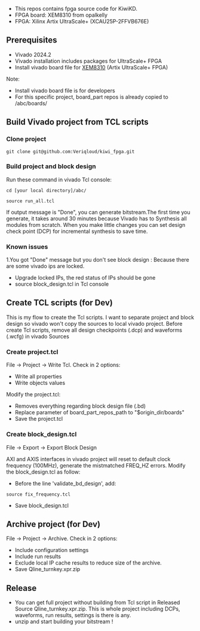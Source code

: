 - This repos contains fpga source code for KiwiKD.
- FPGA board: XEM8310 from opalkelly
- FPGA: Xilinx Artix UltraScale+ (XCAU25P-2FFVB676E)
## Prerequisites
- Vivado 2024.2
- Vivado installation includes packages for UltraScale+ FPGA
- Install vivado board file for [XEM8310](https://docs.opalkelly.com/xem8310/vivado-board-file/) (Artix UltraScale+ FPGA)

Note: 
- Install vivado board file is for developers
- For this specific project, board_part repos is already copied to /abc/boards/
## Build Vivado project from TCL scripts
### Clone project
```
git clone git@github.com:Veriqloud/kiwi_fpga.git
```
### Build project and block design 
Run these command in vivado Tcl console:
```
cd [your local directory]/abc/
```
```
source run_all.tcl
```
If output message is "Done", you can generate bitstream.The first time you generate, it takes around 30 minutes because Vivado has to Synthesis all modules from scratch. 
When you make little changes you can set design check point (DCP) for incremental synthesis to save time.
### Known issues
1.You got "Done" message but you don't see block design : Because there are some vivado ips are locked. 
- Upgrade locked IPs, the red status of IPs should be gone
- source block_design.tcl in Tcl console
## Create TCL scripts (for Dev)
This is my flow to create the Tcl scripts. I want to separate project and block design so vivado won't copy the sources to local vivado project.
Before create Tcl scripts, remove all design checkpoints (.dcp) and waveforms (.wcfg) in vivado Sources
### Create project.tcl
File -> Project -> Write Tcl. Check in 2 options:
- Write all properties
- Write objects values

Modify the project.tcl:
- Removes everything regarding block design file (.bd)
- Replace parameter of board_part_repos_path to "$origin_dir/boards"
- Save the project.tcl
### Create block_design.tcl
File -> Export -> Export Block Design

AXI and AXIS interfaces in vivado project will reset to default clock frequency (100MHz), generate the mistmatched FREQ_HZ errors.
Modify the block_design.tcl as follow:

- Before the line 'validate_bd_design', add:
```
source fix_frequency.tcl
```
- Save block_design.tcl
## Archive project (for Dev)
File -> Project -> Archive. Check in 2 options:
- Include configuration settings
- Include run results
- Exclude local IP cache results to reduce size of the archive. 
- Save Qline_turnkey.xpr.zip
## Release
- You can get full project without building from Tcl script in Released Source Qline_turnkey.xpr.zip. This is whole project including DCPs, waveforms, run results, settings is there is any.
- unzip and start building your bitstream !

